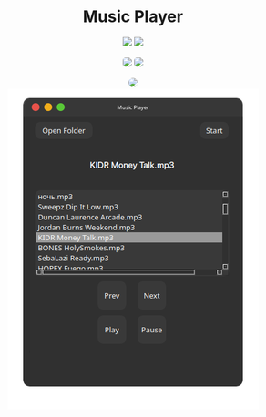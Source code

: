 <h1 align="center">Music Player</h1>
<div class="badges" align="center">
	<img src="https://img.shields.io/github/last-commit/Nighty3098/Music-Player?style=for-the-badge&logo=github&color=7dc4e4&logoColor=D9E0EE&labelColor=1c1c29"/>
	<img src="https://img.shields.io/github/stars/Nighty3098/Music-Player?style=for-the-badge&logo=apachespark&color=eed49f&logoColor=D9E0EE&labelColor=1c1c29"/>
	<br><br>
    <img class="badge" src="https://img.shields.io/badge/python-3670A0?style=for-the-badge&logo=python&logoColor=black&color=7dc4e4" style="border-radius: 5px;"/>
    <img class="badge" src="https://img.shields.io/badge/Qt-%23217346.svg?style=for-the-badge&logo=Qt&logoColor=black&color=a6e0b8" style="border-radius: 5px;"/>
	<br><br>
</div>

<div id="social" align=center>
    <img src="https://invidget.switchblade.xyz/r8jWX8ugDd" style="border-radius: 15px;"/><br>
</div>

<div class="content" align="center">
	<img align="center" src="img.png" />
</div>
